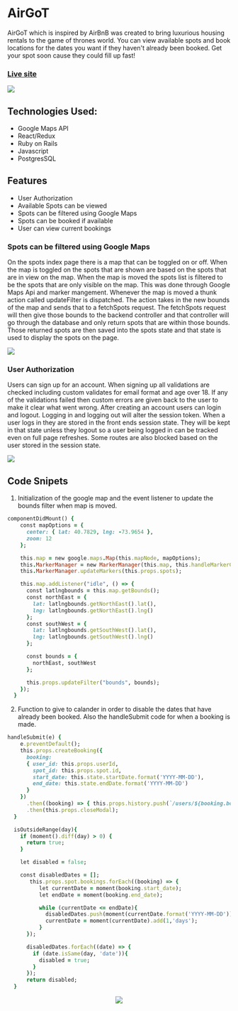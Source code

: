 <h1> AirGoT </h1>

AirGoT which is inspired by AirBnB was created to bring luxurious housing rentals to the game of thrones world. You can view available spots and book locations for the dates you want if they haven't already been booked. Get your spot soon cause they could fill up fast!


### <a href="https://airgot.herokuapp.com/"><p font-size='30px'>Live site</p></a>

<img src="https://airgot-dev.s3.amazonaws.com/screenSnaps/Screen+Shot+2020-02-03+at+4.59.41+PM.png">


## Technologies Used:
  * Google Maps API
  * React/Redux
  * Ruby on Rails
  * Javascript
  * PostgresSQL



## Features
  * User Authorization
  * Available Spots can be viewed
  * Spots can be filtered using Google Maps
  * Spots can be booked if available
  * User can view current bookings
  
  
### Spots can be filtered using Google Maps
  On the spots index page there is a map that can be toggled on or off. When the map is toggled on the spots that are shown are  based on the spots that are in view on the map. When the map is moved the spots list is filtered to be the spots that are  only visible on the map. This was done through Google Maps Api and marker mangement. Whenever the map is moved a thunk  action called updateFilter is dispatched. The action takes in the new bounds of the map and sends that to a fetchSpots     request. The fetchSpots request will then give those bounds to the backend controller and that controller will go through    the database and only return spots that are within those bounds. Those returned spots are then saved into the spots state    and that state is used to display the spots on the page.
  
 <img src="https://airgot-dev.s3.amazonaws.com/screenSnaps/Screen+Shot+2019-12-20+at+10.40.13+AM.png">

  
### User Authorization
  Users can sign up for an account. When signing up all validations are checked including custom validates for email format   and age over 18. If any of the validations failed then custom errors are given back to the user to make it clear what went   wrong. After creating an account users can login and logout. Logging in and logging out will alter the session token. When   a user logs in they are stored in the front ends session state. They will be kept in that state unless they logout so a     user being logged in can be tracked even on full page refreshes. Some routes are also blocked based on the user stored in   the session state.
  
  <img src="https://airgot-dev.s3.amazonaws.com/screenSnaps/Screen+Shot+2019-12-20+at+10.47.37+AM.png">
  
## Code Snipets


1. Initialization of the google map and the event listener to update the bounds filter when map is moved.

```Ruby
componentDidMount() {
    const mapOptions = {
      center: { lat: 40.7829, lng: -73.9654 },
      zoom: 12
    };

    this.map = new google.maps.Map(this.mapNode, mapOptions);
    this.MarkerManager = new MarkerManager(this.map, this.handleMarkerClick.bind(this));
    this.MarkerManager.updateMarkers(this.props.spots);

    this.map.addListener("idle", () => {
      const latlngbounds = this.map.getBounds();
      const northEast = {
        lat: latlngbounds.getNorthEast().lat(),
        lng: latlngbounds.getNorthEast().lng()
      };
      const southWest = {
        lat: latlngbounds.getSouthWest().lat(),
        lng: latlngbounds.getSouthWest().lng()
      };

      const bounds = {
        northEast, southWest
      };

      this.props.updateFilter("bounds", bounds);
    });
  }
```

2. Function to give to calander in order to disable the dates that have already been booked. Also the handleSubmit code for when a booking is made.


```Ruby
handleSubmit(e) {
    e.preventDefault();
    this.props.createBooking({ 
      booking: 
      { user_id: this.props.userId, 
        spot_id: this.props.spot.id, 
        start_date: this.state.startDate.format('YYYY-MM-DD'), 
        end_date: this.state.endDate.format('YYYY-MM-DD')
      }
    })
      .then((booking) => { this.props.history.push(`/users/${booking.booking.userId}/bookings/${booking.booking.id}`); })
      .then(this.props.closeModal);
  }

  isOutsideRange(day){
    if (moment().diff(day) > 0) {
      return true;
    }

    let disabled = false;

    const disabledDates = [];
       this.props.spot.bookings.forEach((booking) => {
          let currentDate = moment(booking.start_date);
          let endDate = moment(booking.end_date);

          while (currentDate <= endDate){
            disabledDates.push(moment(currentDate.format('YYYY-MM-DD')));
            currentDate = moment(currentDate).add(1,'days');
          }
      });

      disabledDates.forEach((date) => {
        if (date.isSame(day, 'date')){
          disabled = true;
        }
      });
      return disabled;
  }
```
 
<p align="center"><a href="https://airgot.herokuapp.com/"> <img src="https://airgot-dev.s3.amazonaws.com/images/logo.png"> </a></p>

